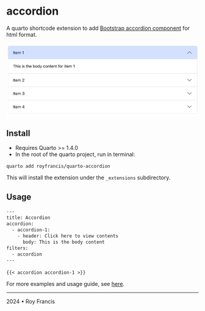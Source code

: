 # accordion

A quarto shortcode extension to add [Bootstrap accordion component](https://getbootstrap.com/docs/5.1/components/accordion/) for html format.

![](preview.jpg)

## Install

- Requires Quarto >= 1.4.0
- In the root of the quarto project, run in terminal:

```
quarto add royfrancis/quarto-accordion
```

This will install the extension under the `_extensions` subdirectory.

## Usage

```
---
title: Accordion
accordion:
  - accordion-1:
    - header: Click here to view contents
      body: This is the body content
filters:
  - accordion
---

{{< accordion accordion-1 >}}
```

For more examples and usage guide, see [here](https://royfrancis.github.io/quarto-accordion).

---

2024 • Roy Francis
